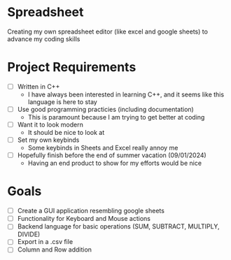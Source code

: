 # Spreadsheet
Creating my own spreadsheet editor (like excel and google sheets) to advance my coding skills

# Project Requirements
- [ ] Written in C++
  - I have always been interested in learning C++, and it seems like this language is here to stay
- [ ] Use good programming practicies (including documentation)
    - This is paramount because I am trying to get better at coding
- [ ] Want it to look modern
    - It should be nice to look at
- [ ] Set my own keybinds
    - Some keybinds in Sheets and Excel really annoy me
- [ ] Hopefully finish before the end of summer vacation (09/01/2024)
    - Having an end product to show for my efforts would be nice

# Goals
- [ ] Create a GUI application resembling google sheets
- [ ] Functionality for Keyboard and Mouse actions
- [ ] Backend language for basic operations (SUM, SUBTRACT, MULTIPLY, DIVIDE)
- [ ] Export in a .csv file
- [ ] Column and Row addition

